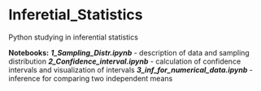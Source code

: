 # Inferetial_Statistics
Python studying in inferential statistics

**Notebooks:**
***1_Sampling_Distr.ipynb*** - description of data and sampling distribution
***2_Confidence_interval.ipynb*** - calculation of confidence intervals and visualization of intervals
***3_inf_for_numerical_data.ipynb*** - inference for comparing two independent means
